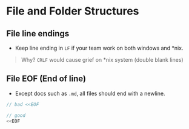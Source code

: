 # File and Folder Structures


## File line endings
- Keep line ending in `LF` if your team work on both windows and *nix.

> Why? `CRLF` would cause grief on *nix system (double blank lines)


## File EOF (End of line)
- Except docs such as `.md`, all files should end with a newline.

```ts
// bad <<EOF

// good
<<EOF
```
